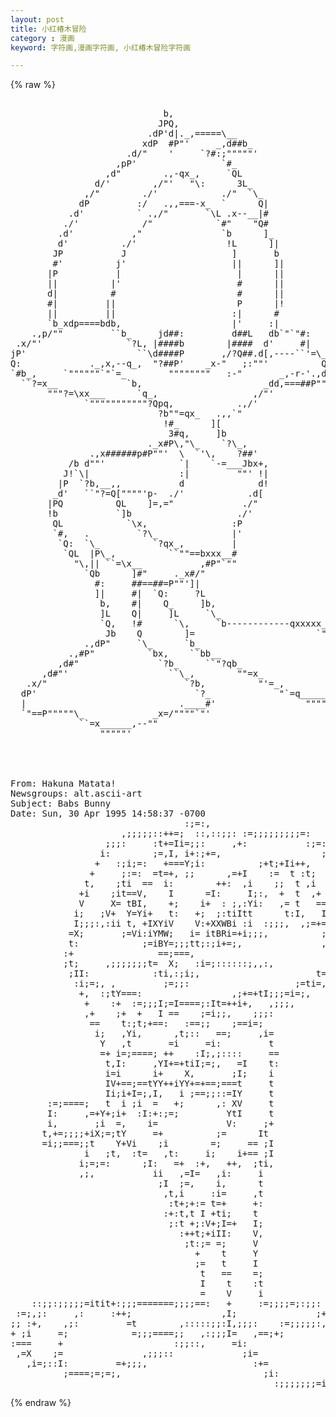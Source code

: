 ```yaml
---
layout: post
title: 小红椿木冒险
category : 漫画
keyword: 字符画,漫画字符画, 小红椿木冒险字符画

---
```

{% raw %}
<pre>

                             b,                                                 
                            JPQ,                                                
                          .dP'd|._,=====\__                                     
                         xdP  #P"'     _,d##b_                                  
                      .d/"    '     `?#:;"""""'                                 
                    ,pP'                `#_                                     
                  ,d"        .,-qx_,     `QL                                    
                d/'        ,/"'   "\:      3L_                                  
              ,/"        ./'            ./"  `\_                                
             dP         :/   .,,===-x_  `      Q|                               
           .d'          ` .,/"       `\L .x--__|#                               
          ./'            /"            `#"    "Q#                               
         .d'           ,"               `b      ]_                              
         d'          ./'                 !L      ]|                             
        JP           J                    ]       b                             
        #'          j'                    ||      ]|                            
       |P           |                      |      ||                            
       ||          |'                      #      ||                            
       d|          #                       #      ||                            
       #|         ||                       P      |!                            
       ||         ||                      :|      #                             
       `b_xdp====bdb,                     |'     :|                             
    .,p/""         ``b_     jd##:         d##L   db`"`"#:                       
 .x/"'                `?L, |####b        |####  d'     #|                       
jP'                     ``\d####P       ,/?Q##.d[,----``'=\_                    
Q:             ._,x,--q_,  "?##P'    _x-"   ;:""'          Qb                   
`#b_,     `""""""`"`=_        """"""""   :-"       _,-r-'.,dP                   
  ``?=x__             `b,                       _dd,===##P""                    
       """?=\xx___      `q_,                  ,/"'                              
              `"""""""""""?Qpq,            .,/'                                 
                            ?b""=qx_   .,,`"                                    
                             !#_      ][                                        
                              3#q,     ]b                                       
                          ._x#P\,"\_    `?\_,                                   
               .,x######p#P""'  \  `'\,    ?##'                                 
           /b d""'              `|    `-=___Jbx+,                               
          J!`\|                 :|         ""' !|                               
         |P  `?b,__,,           d              d!                               
        _d'   ``"?=Q[""""'p-  ./'            .d[                                
       |PQ          QL    ]=,="             ./"                                 
       !b           `]b                    ./'                                  
        QL            `\x,                :P                                    
        `#,   .         `?\_              |'                                    
         `Q:  `\_          `?qx_,         |                                     
          `QL  |P\_,          ``""==bxxx__#                                     
            "\,|| ``=\x__           ,#P"`""                                     
              `Qb      ]#"     ._x#/"                                           
                #:     ##==##=P""']|                                            
                ]|     #|  `Q:     ?L                                           
                 b,    #|    Q_     ]b,                                         
                 ]L    Q|     ]L     `\_                                        
                 `Q,   !#      `\,     `b------------qxxxxx___                  
                  Jb    Q        ]=                       `""""`"-=-x_,         
              .,dP"     `\_      `b_                                 ``"=\x_,   
           .,#P"          `bx,    ``bb__                                   `"\_ 
         ,d#"               `?b_     ``"?qb_                                  "\
      ,d#"'                   ``\_,        ""=x_                     ._______xd#
   .x/"                          `?b,          "'=_,               :r"""""""""' 
  dP'                              `?_             "`=q_________,=="            
  |                             .____#'                 """"""""                
  `"==P"""""\_             _x=/""""`"'                                          
             ``=x______,--""                                                    
                 """""'




From: Hakuna Matata! <megalion@ecst.csuchico.edu>
Newsgroups: alt.ascii-art
Subject: Babs Bunny
Date: Sun, 30 Apr 1995 14:58:37 -0700
                                 :;=:,                                         
                     ,;;;;;::++=;  ::,::;;: :=;;;;;;;;;=:                      
                  ;;;:     :t+=Ii=;;:     ,+:           :;=:                   
                 i:        ;=,I, i+:;+=,                   ;+,                 
                +   :;i;=:   +===Y;i:          ;+t;+Ii++,    +=                
               +     ;:=:  =t=+, ;;      ,=+I    :=  t :t;    :i               
              t,    ;ti  ==  i:        ++:  ,i    ;;  t ,i     ;=              
             +i    ;it==V,    I      =I:     I;:,  +  t  ,+     i              
             V     X= tBI,    +;    i+  : ;,:Yi:   ,= t   ==    ,=             
            i;   ;V+  Y=Yi+   t:   +;  ;:tiItt      t:I,   I     i             
            I;;;:,:ii t, +IXYiV    V:+XXWBi :i  :;;;,  ,;=+=    +,             
           =X;       ;=Vi:iYMW;   i= itBRi=+i;;;,          ;+   I              
           t:            ;=iBY=;;;tt;:;i+=;,               ,tt i;              
          :+                ==;===,                         ,V+;               
          ;t;     ,;;;;;;;t=  X;   :i=;::::::;,,:,          =V:                
           ;II:            :ti,:;i;,                      t==                  
            :i;=;, ,         ;=;;:                    ;=ti=,                   
             +,  :;tY===:                 ,;+=+tI;;;=i=;,                      
              +    :+  :=;;;I;=I====;:It=++i+,   ,;;;,                         
              ,+    ;+  +   I ==    ;=i;;,    ;;;:                             
               ==    t:;t;+==:   :==;;    ;==i=;                               
                i;   ,Yi,      ,t;::   ==;     ,i=                             
                 Y   ,t       =i     =i:         t                             
                 =+ i=;====; ++    :I;,;::::     ==                            
                  t,I:     ,YI+=+tiI;=;,   =I    t:                            
                  i=i      i+    X,       ;I;    i                             
                  IV+==;==tYY++iYY+=+==;===t     t                             
                  Ii;i+I=;,I,   i ;==;;::=IY     t                             
       :=;====;   t  i ;i  =   +;      ,: XV     t                             
       I:     ,=+Y+;i+  :I:+:;=;         YtI     t                             
       i,       ;i  =,    i=             V:     ;+                             
      t,+=;;;;+iX;=;tY     =+          ;=      It                              
      =i;;===;;t    Y+Vi    ;i        =;     == ;I                             
              i   ;t,  :t=   ,t:     i;    i+== ;I                             
             i;=;=:      ;I:   =+  :+,   ++,  ;ti,                             
             ,;,           ii   ,=I=   ,i:     i                               
                            ;I  ;=,    i,      t                               
                             ,t,i     :i=     ,t                               
                              :t+;+:= t=+     +:                               
                             :+:t,t I +ti;    t                                
                              ;:t +;:V+;I=+   I;                               
                                :++t;+iII:    V,                               
                                 ;t:;= =;     V                                
                                   +    t     Y                                
                                   ;=   t     I                                
                                    t   ==    =;                               
                                    I    t    :t                               
                                    =    V     i                               
    ::;;:;;;;;=itit+:;;;=======;;;;==:   +     :=;;;;=;:;;:                    
 :=;,;:     ,:     :++;                 ,I;               ;++i+i+;:;,          
;; :+,    ,;:         =t        ,:::::;;:I,;;;:    :=;;;;;:,       ::;+==:     
+ ;i     =;            =;;;====;;   ,:;;;I=   ,==;+;         ;+       ,=;:;=   
:===     +                     :;;::,     =i:                 ;t        := ,+, 
 ,=X    ;=               ,;;;::             ;i=                I         i   t 
   ,i=;::I:         =+;;;,                    :+=             ;=         i  ,i 
          ;====;=;=;,                           ;i:          ==         i:;+=  
                                                  :;;;;;;;=iti;,    ,;=t=;,   </pre>
{% endraw %}
